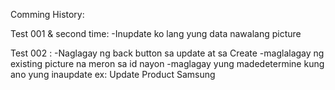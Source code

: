 Comming History:


Test 001 & second time: 
-Inupdate ko lang yung data nawalang picture

Test 002 : 
-Naglagay ng back button sa update at sa Create
-maglalagay ng existing picture na meron sa id nayon
-maglagay yung madedetermine kung ano yung inaupdate ex: Update Product Samsung
